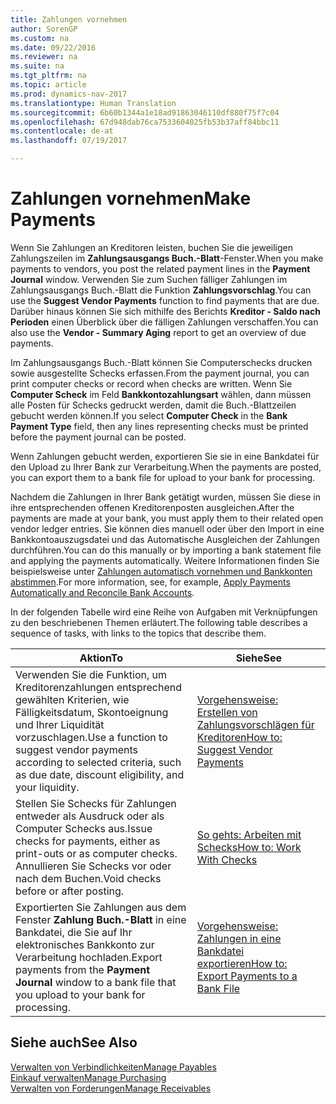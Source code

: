 ```yaml
---
title: Zahlungen vornehmen
author: SorenGP
ms.custom: na
ms.date: 09/22/2016
ms.reviewer: na
ms.suite: na
ms.tgt_pltfrm: na
ms.topic: article
ms.prod: dynamics-nav-2017
ms.translationtype: Human Translation
ms.sourcegitcommit: 6b60b1344a1e18ad91863046110df880f75f7c04
ms.openlocfilehash: 67d948dab76ca7533604025fb53b37aff84bbc11
ms.contentlocale: de-at
ms.lasthandoff: 07/19/2017

---
```


# <a name="make-payments"></a><span data-ttu-id="9922c-102">Zahlungen vornehmen</span><span class="sxs-lookup"><span data-stu-id="9922c-102">Make Payments</span></span>
<span data-ttu-id="9922c-103">Wenn Sie Zahlungen an Kreditoren leisten, buchen Sie die jeweiligen Zahlungszeilen im **Zahlungsausgangs Buch.-Blatt**-Fenster.</span><span class="sxs-lookup"><span data-stu-id="9922c-103">When you make payments to vendors, you post the related payment lines in the **Payment Journal** window.</span></span> <span data-ttu-id="9922c-104">Verwenden Sie zum Suchen fälliger Zahlungen im Zahlungsausgangs Buch.-Blatt die Funktion **Zahlungsvorschlag**.</span><span class="sxs-lookup"><span data-stu-id="9922c-104">You can use the **Suggest Vendor Payments** function to find payments that are due.</span></span> <span data-ttu-id="9922c-105">Darüber hinaus können Sie sich mithilfe des Berichts **Kreditor - Saldo nach Perioden** einen Überblick über die fälligen Zahlungen verschaffen.</span><span class="sxs-lookup"><span data-stu-id="9922c-105">You can also use the **Vendor - Summary Aging** report to get an overview of due payments.</span></span>

<span data-ttu-id="9922c-106">Im Zahlungsausgangs Buch.-Blatt können Sie Computerschecks drucken sowie ausgestellte Schecks erfassen.</span><span class="sxs-lookup"><span data-stu-id="9922c-106">From the payment journal, you can print computer checks or record when checks are written.</span></span> <span data-ttu-id="9922c-107">Wenn Sie **Computer Scheck** im Feld **Bankkontozahlungsart** wählen, dann müssen alle Posten für Schecks gedruckt werden, damit die Buch.-Blattzeilen gebucht werden können.</span><span class="sxs-lookup"><span data-stu-id="9922c-107">If you select **Computer Check** in the **Bank Payment Type** field, then any lines representing checks must be printed before the payment journal can be posted.</span></span>

<span data-ttu-id="9922c-108">Wenn Zahlungen gebucht werden, exportieren Sie sie in eine Bankdatei für den Upload zu Ihrer Bank zur Verarbeitung.</span><span class="sxs-lookup"><span data-stu-id="9922c-108">When the payments are posted, you can export them to a bank file for upload to your bank for processing.</span></span>

<span data-ttu-id="9922c-109">Nachdem die Zahlungen in Ihrer Bank getätigt wurden, müssen Sie diese in ihre entsprechenden offenen Kreditorenposten ausgleichen.</span><span class="sxs-lookup"><span data-stu-id="9922c-109">After the payments are made at your bank, you must apply them to their related open vendor ledger entries.</span></span> <span data-ttu-id="9922c-110">Sie können dies manuell oder über den Import in eine Bankkontoauszugsdatei und das Automatische Ausgleichen der Zahlungen durchführen.</span><span class="sxs-lookup"><span data-stu-id="9922c-110">You can do this manually or by importing a bank statement file and applying the payments automatically.</span></span> <span data-ttu-id="9922c-111">Weitere Informationen finden Sie beispielsweise unter [Zahlungen automatisch vornehmen und Bankkonten abstimmen](receivables-apply-payments-auto-reconcile-bank-accounts.md).</span><span class="sxs-lookup"><span data-stu-id="9922c-111">For more information, see, for example, [Apply Payments Automatically and Reconcile Bank Accounts](receivables-apply-payments-auto-reconcile-bank-accounts.md).</span></span>

<span data-ttu-id="9922c-112">In der folgenden Tabelle wird eine Reihe von Aufgaben mit Verknüpfungen zu den beschriebenen Themen erläutert.</span><span class="sxs-lookup"><span data-stu-id="9922c-112">The following table describes a sequence of tasks, with links to the topics that describe them.</span></span>

|<span data-ttu-id="9922c-113">Aktion</span><span class="sxs-lookup"><span data-stu-id="9922c-113">To</span></span> |<span data-ttu-id="9922c-114">Siehe</span><span class="sxs-lookup"><span data-stu-id="9922c-114">See</span></span> |
|---|----|
|<span data-ttu-id="9922c-115">Verwenden Sie die Funktion, um Kreditorenzahlungen entsprechend gewählten Kriterien, wie Fälligkeitsdatum, Skontoeignung und Ihrer Liquidität vorzuschlagen.</span><span class="sxs-lookup"><span data-stu-id="9922c-115">Use a function to suggest vendor payments according to selected criteria, such as due date, discount eligibility, and your liquidity.</span></span>|[<span data-ttu-id="9922c-116">Vorgehensweise: Erstellen von Zahlungsvorschlägen für Kreditoren</span><span class="sxs-lookup"><span data-stu-id="9922c-116">How to: Suggest Vendor Payments</span></span>](payables-how-suggest-vendor-payments.md)|
|<span data-ttu-id="9922c-117">Stellen Sie Schecks für Zahlungen entweder als Ausdruck oder als Computer Schecks aus.</span><span class="sxs-lookup"><span data-stu-id="9922c-117">Issue checks for payments, either as print-outs or as computer checks.</span></span> <span data-ttu-id="9922c-118">Annullieren Sie Schecks vor oder nach dem Buchen.</span><span class="sxs-lookup"><span data-stu-id="9922c-118">Void checks before or after posting.</span></span>|[<span data-ttu-id="9922c-119">So gehts: Arbeiten mit Schecks</span><span class="sxs-lookup"><span data-stu-id="9922c-119">How to: Work With Checks</span></span>](payables-how-work-checks.md)|
|<span data-ttu-id="9922c-120">Exportierten Sie Zahlungen aus dem Fenster **Zahlung Buch.-Blatt** in eine Bankdatei, die Sie auf Ihr elektronisches Bankkonto zur Verarbeitung hochladen.</span><span class="sxs-lookup"><span data-stu-id="9922c-120">Export payments from the **Payment Journal** window to a bank file that you upload to your bank for processing.</span></span>|[<span data-ttu-id="9922c-121">Vorgehensweise: Zahlungen in eine Bankdatei exportieren</span><span class="sxs-lookup"><span data-stu-id="9922c-121">How to: Export Payments to a Bank File</span></span>](payables-how-export-payments-bank-file.md)|

## <a name="see-also"></a><span data-ttu-id="9922c-122">Siehe auch</span><span class="sxs-lookup"><span data-stu-id="9922c-122">See Also</span></span>
[<span data-ttu-id="9922c-123">Verwalten von Verbindlichkeiten</span><span class="sxs-lookup"><span data-stu-id="9922c-123">Manage Payables</span></span>](payables-manage-payables.md)  
[<span data-ttu-id="9922c-124">Einkauf verwalten</span><span class="sxs-lookup"><span data-stu-id="9922c-124">Manage Purchasing</span></span>](purchasing-manage-purchasing.md)  
[<span data-ttu-id="9922c-125">Verwalten von Forderungen</span><span class="sxs-lookup"><span data-stu-id="9922c-125">Manage Receivables</span></span>](receivables-manage-receivables.md)

